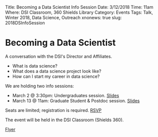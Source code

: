 Title: Becoming a Data Scientist Info Session
Date: 3/12/2018
Time: 11am
Where: DSI Classroom, 360 Shields Library
Category: Events
Tags: Talk, Winter 2018, Data Science, Outreach
xnonews: true
slug: 2018DSInfoSession

# Becoming a Data Scientist
A conversation with the DSI's Director and Affiliates.
* What is data science?
* What does a data science project look like?
* How can I start my career in data science?

We are holding two info sessions:
* March 2 @ 3:30pm: Undergraduates session. [Slides](http://dsi.ucdavis.edu/DataScienceCareers/UGDataScientist.html#1)
* March 13 @ 11am: Graduate Student & Postdoc session. [Slides](http://dsi.ucdavis.edu/GradDataScientist.html#1)

Seats are limited; registration is required. [RSVP](https://forms.library.ucdavis.edu/classes)

The event will be held in the DSI Classroom (Shields 360).

[Flyer](http://dsi.ucdavis.edu/DS_InfoSession_2018_flyer.pdf)